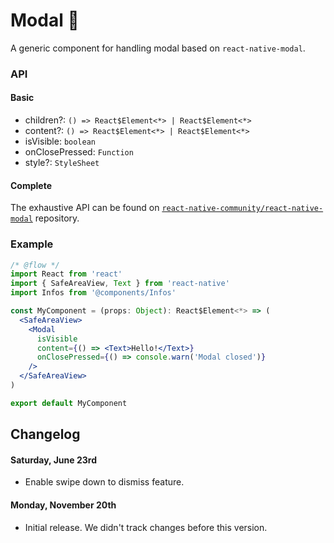 # Modal 🔲

A generic component for handling modal based on `react-native-modal`.

### API

#### Basic

* children?: `() => React$Element<*> | React$Element<*>`
* content?: `() => React$Element<*> | React$Element<*>`
* isVisible: `boolean`
* onClosePressed: `Function`
* style?: `StyleSheet`

#### Complete

The exhaustive API can be found on [`react-native-community/react-native-modal`](https://github.com/react-native-community/react-native-modal) repository.

### Example

```jsx
/* @flow */
import React from 'react'
import { SafeAreaView, Text } from 'react-native'
import Infos from '@components/Infos'

const MyComponent = (props: Object): React$Element<*> => (
  <SafeAreaView>
    <Modal
      isVisible
      content={() => <Text>Hello!</Text>}
      onClosePressed={() => console.warn('Modal closed')}
    />
  </SafeAreaView>
)

export default MyComponent
```

## Changelog
#### Saturday, June 23rd
- Enable swipe down to dismiss feature.

#### Monday, November 20th
- Initial release. We didn't track changes before this version.
